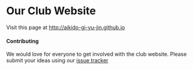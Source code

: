 # Our Club Website

Visit this page at http://aikido-gi-yu-jin.github.io

#### Contributing

We would love for everyone to get involved with the club website.  Please submit your ideas using our [issue tracker](https://github.com/aikido-gi-yu-jin/aikido-gi-yu-jin.github.io/issues)

